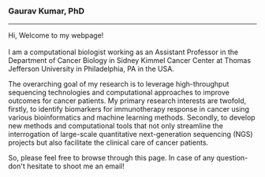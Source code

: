 ### Gaurav Kumar, PhD
<hr>
<p>Hi, Welcome to my webpage!<br/>
<br/> 
I am a computational biologist working as an Assistant Professor in the Department of Cancer Biology in Sidney Kimmel Cancer Center at Thomas Jefferson University in Philadelphia, PA in the USA.</p>

<p>The overarching goal of my research is to leverage high-throughput sequencing technologies and computational approaches to improve outcomes for cancer patients. My primary research interests are twofold, firstly, to identify biomarkers for immunotherapy response in cancer using various bioinformatics and machine learning methods. Secondly, to develop new methods and computational tools that not only streamline the interrogation of large-scale quantitative next-generation sequencing (NGS) projects but also facilitate the clinical care of cancer patients.</p>  

<p>So, please feel free to browse through this page. In case of any question- don't hesitate to shoot me an email! </p>